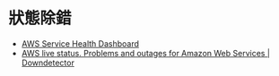 # 狀態除錯

* [AWS Service Health Dashboard](https://status.aws.amazon.com/)
* [AWS live status. Problems and outages for Amazon Web Services | Downdetector](https://downdetector.com/status/aws-amazon-web-services)
